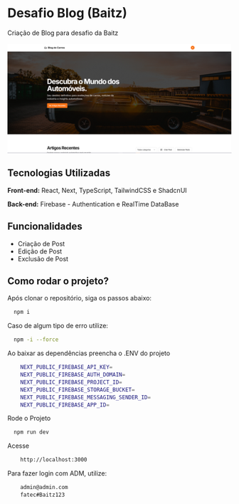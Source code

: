
# Desafio Blog (Baitz)

Criação de Blog para desafio da Baitz
<br/><br/>
![App Screenshot](/public/print.PNG)


## Tecnologias Utilizadas
**Front-end:** React, Next, TypeScript, TailwindCSS e ShadcnUI

**Back-end:** Firebase - Authentication e RealTime DataBase


## Funcionalidades

- Criação de Post
- Edição de Post
- Exclusão de Post



## Como rodar o projeto?

Após clonar o repositório, siga os passos abaixo:

```bash
  npm i
```

Caso de algum tipo de erro utilize:
```bash
  npm -i --force
 ```

Ao baixar as dependências preencha o .ENV do projeto
```bash
    NEXT_PUBLIC_FIREBASE_API_KEY=
    NEXT_PUBLIC_FIREBASE_AUTH_DOMAIN=
    NEXT_PUBLIC_FIREBASE_PROJECT_ID=
    NEXT_PUBLIC_FIREBASE_STORAGE_BUCKET=
    NEXT_PUBLIC_FIREBASE_MESSAGING_SENDER_ID=
    NEXT_PUBLIC_FIREBASE_APP_ID=
 ```

 Rode o Projeto
```bash
  npm run dev
 ```

  Acesse
```bash
    http://localhost:3000
 ```

Para fazer login com ADM, utilize:
```bash
    admin@admin.com 
    fatec#Baitz123

 ```



